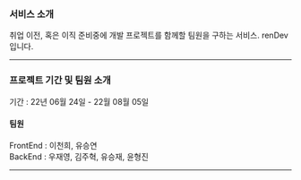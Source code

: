 ### 서비스 소개
취업 이전, 혹은 이직 준비중에 개발 프로젝트를 함께할 팀원을 구하는 서비스. renDev 입니다.

---

### 프로젝트 기간 및 팀원 소개

기간 : 22년 06월 24일 - 22월 08월 05일 <br/>
#### 팀원 <br/> 
FrontEnd : 이천희, 유승연 <br/>
BackEnd : 우재영, 김주혁, 유승재, 윤형진 <br/>

---

